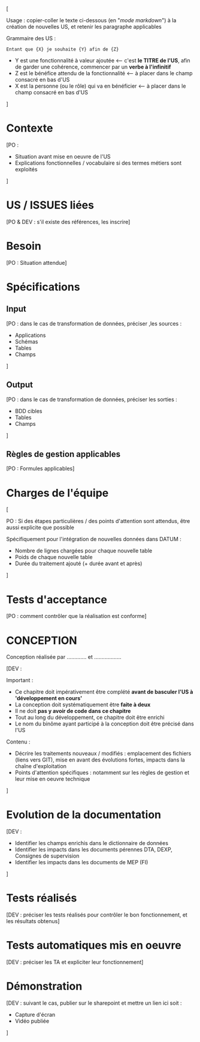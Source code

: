 [

Usage : copier-coller le texte ci-dessous (en "_mode markdown_") à la création de nouvelles US, et retenir les paragraphe applicables

Grammaire des US :

```
Entant que {X} je souhaite {Y} afin de {Z}
```

*   Y est une fonctionnalité à valeur ajoutée <-- c'est **le TITRE de l'US**, afin de garder une cohérence, commencer par un **verbe à l'infinitif**
*   Z est le bénéfice attendu de la fonctionnalité <-- à placer dans le champ consacré en bas d'US
*   X est la personne (ou le rôle) qui va en bénéficier <-- à placer dans le champ consacré en bas d'US

]

# Contexte

[PO :

*   Situation avant mise en oeuvre de l'US
*   Explications fonctionnelles / vocabulaire si des termes métiers sont exploités

]

# US / ISSUES liées

[PO & DEV : s'il existe des références, les inscrire]

# Besoin

[PO : Situation attendue]

# Spécifications

## Input

[PO : dans le cas de transformation de données, préciser ,les sources :

*   Applications
*   Schémas
*   Tables
*   Champs

]

## Output

[PO : dans le cas de transformation de données, préciser les sorties :

*   BDD cibles
*   Tables
*   Champs

]

## Règles de gestion applicables

[PO : Formules applicables]

# Charges de l'équipe

[

PO : Si des étapes particulières / des points d'attention sont attendus, être aussi explicite que possible

Spécifiquement pour l'intégration de nouvelles données dans DATUM :

*   Nombre de lignes chargées pour chaque nouvelle table
*   Poids de chaque nouvelle table
*   Durée du traitement ajouté (+ durée avant et après)

]

# Tests d'acceptance

[PO : comment contrôler que la réalisation est conforme]

# CONCEPTION

Conception réalisée par ............. et ..................

[DEV :

Important :

*   Ce chapitre doit impérativement être complété **avant de basculer l'US à 'développement en cours'**
*   La conception doit systématiquement être **faite à deux**
*   Il ne doit **pas y avoir de code dans ce chapitre**
*   Tout au long du développement, ce chapitre doit être enrichi
*   Le nom du binôme ayant participé à la conception doit être précisé dans l'US

Contenu :

*   Décrire les traitements nouveaux / modifiés : emplacement des fichiers (liens vers GIT), mise en avant des évolutions fortes, impacts dans la chaîne d'exploitation
*   Points d'attention spécifiques : notamment sur les règles de gestion et leur mise en oeuvre technique

]

# Evolution de la documentation

[DEV :

*   Identifier les champs enrichis dans le dictionnaire de données
*   Identifier les impacts dans les documents pérennes DTA, DEXP, Consignes de supervision
*   Identifier les impacts dans les documents de MEP (FI)

]

# Tests réalisés

[DEV : préciser les tests réalisés pour contrôler le bon fonctionnement, et les résultats obtenus]

# Tests automatiques mis en oeuvre

[DEV : préciser les TA et expliciter leur fonctionnement]

# Démonstration

[DEV : suivant le cas, publier sur le sharepoint et mettre un lien ici soit :

*   Capture d'écran
*   Vidéo publiée

]
